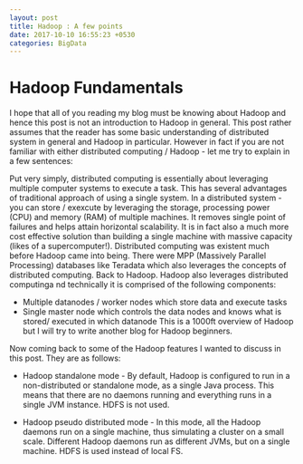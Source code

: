 ```yaml
---
layout: post
title: Hadoop : A few points
date: 2017-10-10 16:55:23 +0530
categories: BigData
---
```



# Hadoop Fundamentals

I hope that all of you reading my blog must be knowing about Hadoop and hence this post is not an introduction to Hadoop in general. This post rather assumes that the reader has some basic understanding of distributed system in general and Hadoop in particular. However in fact if you are not familiar with either distributed computing / Hadoop - let me try to explain in a few sentences:

Put very simply, distributed computing is essentially about leveraging multiple computer systems to execute a task. This has several advantages of traditional approach of using a single system. In a distributed system - you can store / exexcute by leveraging the storage, processing power (CPU) and memory (RAM) of multiple machines. It removes single point of failures and helps attain horizontal scalability. It is in fact also a much more cost effective solution than building a single machine with massive capacity (likes of a supercomputer!). Distributed computing was existent much before Hadoop came into being. There were MPP (Massively Parallel Processing) databases like Teradata which also leverages the concepts of distributed computing. Back to Hadoop. Hadoop also leverages distributed computinga nd technically it is comprised of the following components:
* Multiple datanodes / worker nodes which store data and execute tasks
* Single master node which controls the data nodes and knows what is stored/ executed in which datanode
This is a 1000ft overview of Hadoop but I will try to write another blog for Hadoop beginners.

Now coming back to some of the Hadoop features I wanted to discuss in this post. They are as follows:
* Hadoop standalone mode  - By default, Hadoop is configured to run in a non-distributed or standalone mode, as a single Java process. 
This means that there are no daemons running and everything runs in a single JVM instance. HDFS is not used.

* Hadoop pseudo distributed mode - In this mode, all the Hadoop daemons run on a single machine, thus simulating a cluster on a small scale. Different Hadoop daemons run as different JVMs, but on a single machine. HDFS is used instead of local FS.


